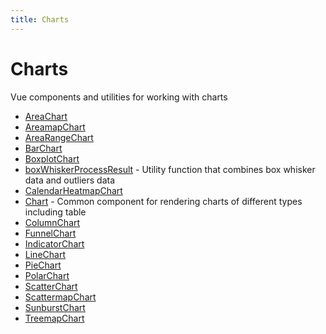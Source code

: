 ```yaml
---
title: Charts
---
```


# Charts

Vue components and utilities for working with charts

- [AreaChart](class.AreaChart.md)
- [AreamapChart](class.AreamapChart.md)
- [AreaRangeChart](class.AreaRangeChart.md)
- [BarChart](class.BarChart.md)
- [BoxplotChart](class.BoxplotChart.md)
- [boxWhiskerProcessResult](function.boxWhiskerProcessResult.md) - Utility function that combines box whisker data and outliers data
- [CalendarHeatmapChart](class.CalendarHeatmapChart.md)
- [Chart](class.Chart.md) - Common component for rendering charts of different types including table
- [ColumnChart](class.ColumnChart.md)
- [FunnelChart](class.FunnelChart.md)
- [IndicatorChart](class.IndicatorChart.md)
- [LineChart](class.LineChart.md)
- [PieChart](class.PieChart.md)
- [PolarChart](class.PolarChart.md)
- [ScatterChart](class.ScatterChart.md)
- [ScattermapChart](class.ScattermapChart.md)
- [SunburstChart](class.SunburstChart.md)
- [TreemapChart](class.TreemapChart.md)
